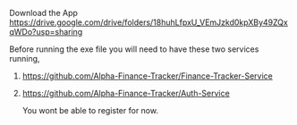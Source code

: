 Download the App https://drive.google.com/drive/folders/18huhLfpxU_VEmJzkd0kpXBy49ZQxqWDo?usp=sharing




Before running the exe file you will need to have these two services running,
1. https://github.com/Alpha-Finance-Tracker/Finance-Tracker-Service
2. https://github.com/Alpha-Finance-Tracker/Auth-Service

   You wont be able to register for now. 
